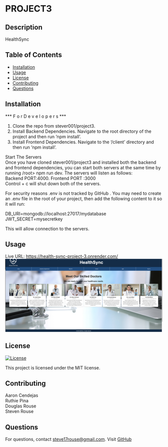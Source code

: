 # PROJECT3

## Description
HealthSync

## Table of Contents
- [Installation](#installation)
- [Usage](#usage)
- [License](#license)
- [Contributing](#contributing)
- [Questions](#questions)

## Installation
***  F o r  D e v e l o p e r s  ***  

1. Clone the repo from stever001/project3. 
2.  Install Backend Dependencies. Navigate to the root directory of the project and then run ’npm install’. 
3. Install Frontend Dependencies. Navigate to the ‘/client’ directory and then run ’npm install’. 

Start The Servers  
Once you have cloned stever001/project3 and installed both the backend and frontend dependencies, you can start both servers at the same time by running /root> npm run dev.   The servers will listen as follows:  
Backend  PORT:4000. 
Frontend  PORT :3000  
Control + c will shut down both of the servers. 

For security reasons .env is not tracked by GitHub  .  You may need to create an .env file in the root of your project, then add the following content to it so it will run:  

DB_URI=mongodb://localhost:27017/mydatabase  
JWT_SECRET=mysecretkey

This will allow connection to the servers.

## Usage
Live URL: https://health-sync-project-3.onrender.com/  
![Screenshot of the application](/images/screenshot.png "Application Screenshot")



## License
[![License](https://img.shields.io/badge/License-MIT-blue.svg)](LICENSE)

This project is licensed under the MIT license.

## Contributing
Aaron Cendejas  
Ruthie Pina  
Douglas Rouse  
Steven Rouse  



## Questions
For questions, contact steve17rouse@gmail.com. Visit [GitHub](https://github.com/stever001)
